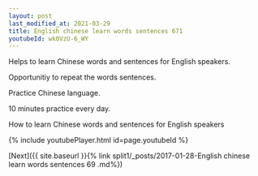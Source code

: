 ```yaml
---
layout: post
last_modified_at: 2021-03-29
title: English chinese learn words sentences 671 
youtubeId: wk0VzU-6_WY
---
```

 
 
Helps to learn Chinese words and sentences for English speakers.

Opportunitiy to repeat the words sentences. 

Practice Chinese language. 
 
10 minutes practice every day. 
 
How to learn Chinese words and sentences for English speakers 
 
{% include youtubePlayer.html id=page.youtubeId %}
 
 
[Next]({{ site.baseurl }}{% link  split1/_posts/2017-01-28-English chinese learn words sentences 69 .md%})
 
